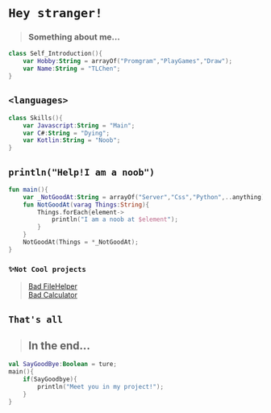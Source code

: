 # `Hey stranger!`
> ### Something about me...
```kotlin
class Self_Introduction(){
    var Hobby:String = arrayOf("Promgram","PlayGames","Draw");
    var Name:String = "TLChen";
}
```
## `<languages>` 
```kotlin
class Skills(){
    var Javascript:String = "Main"; 
    var C#:String = "Dying";
    var Kotlin:String = "Noob";
}
```
## `println("Help!I am a noob")`
```kotlin
fun main(){
    var _NotGoodAt:String = arrayOf("Server","Css","Python",..anything)
    fun NotGoodAt(varag Things:String){
        Things.forEach{element->
            println("I am a noob at $element");
        }
    }
    NotGoodAt(Things = *_NotGoodAt);
}
```
### `✨Not Cool projects`
> [Bad FileHelper](https://github.com/TLcut/FileHelper)  
> [Bad Calculator](https://github.com/TLcut/Calculator)
    
## `That's all`
> ## In the end...
```kotlin
val SayGoodBye:Boolean = ture;
main(){
    if(SayGoodbye){
        println("Meet you in my project!");
    }
}
```
